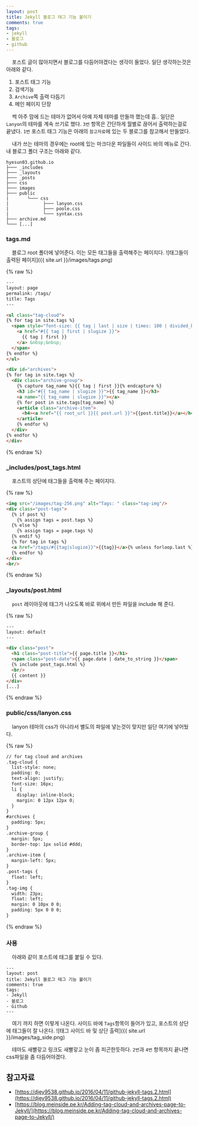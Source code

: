 ```yaml
---
layout: post
title: Jekyll 블로그 태그 기능 붙이기
comments: true
tags:
- jekyll
- 블로그
- github
---
```

&nbsp;&nbsp;&nbsp; 포스트 글이 많아지면서 블로그를 다듬어야겠다는 생각이 들었다. 일단 생각하는것은 아래와 같다.     

1. 포스트 태그 기능
2. 검색기능
3. `Archive`쪽 출력 다듬기
4. 메인 페이지 단장

&nbsp;&nbsp;&nbsp; 썩 아주 맘에 드는 테마가 없어서 아예 자체 테마를 만들까 했는데 흠.. 일단은 `Lanyon`의 테마를 계속 쓰기로 했다. `3번` 항목은 간단하게 월별로 끊어서 출력하는걸로 끝냈다. `1번` 포스트 태그 기능은 아래의 `참고자료`에 있는 두 블로그를 참고해서 만들었다.

&nbsp;&nbsp;&nbsp; 내가 쓰는 테마의 경우에는 root에 있는 마크다운 파일들이 사이드 바의 메뉴로 간다. 내 블로그 폴더 구조는 아래와 같다.

<pre><code>hyesun03.github.io
├─── _includes
├─── _layouts
├─── _posts
├─── css
├─── images
├─── public
|       └─── css
|             ├─── lanyon.css
|             ├─── poole.css
|             └─── syntax.css
├─── archive.md
└─── [...]
</code></pre>


### **tags.md**
&nbsp;&nbsp;&nbsp; 블로그 root 폴더에 넣어준다. 이는 모든 태그들을 출력해주는 페이지다.
![태그들이 출력된 페이지]({{ site.url }}/images/tags.png)

{% raw %}
``` html
---
layout: page
permalink: /tags/
title: Tags
---

<ul class="tag-cloud">
{% for tag in site.tags %}
  <span style="font-size: {{ tag | last | size | times: 100 | divided_by: site.tags.size | plus: 70  }}%">
    <a href="#{{ tag | first | slugize }}">
      {{ tag | first }}
    </a> &nbsp;&nbsp;
  </span>
{% endfor %}
</ul>

<div id="archives">
{% for tag in site.tags %}
  <div class="archive-group">
    {% capture tag_name %}{{ tag | first }}{% endcapture %}
    <h3 id="#{{ tag_name | slugize }}">{{ tag_name }}</h3>
    <a name="{{ tag_name | slugize }}"></a>
    {% for post in site.tags[tag_name] %}
    <article class="archive-item">
      <h4><a href="{{ root_url }}{{ post.url }}">{{post.title}}</a></h4>
    </article>
    {% endfor %}
  </div>
{% endfor %}
</div>
```
{% endraw %}


### **_includes/post_tags.html**
&nbsp;&nbsp;&nbsp; 포스트의 상단에 태그들을 출력해 주는 페이지다.

{% raw %}
``` html
<img src="/images/tag-256.png" alt="Tags: " class="tag-img"/>
<div class="post-tags">
  {% if post %}
    {% assign tags = post.tags %}
  {% else %}
    {% assign tags = page.tags %}
  {% endif %}
  {% for tag in tags %}
  <a href="/tags/#{{tag|slugize}}">{{tag}}</a>{% unless forloop.last %},{% endunless %}
  {% endfor %}
</div>
<br/>

```
{% endraw %}


### **_layouts/post.html**
&nbsp;&nbsp;&nbsp; `post` 레이아웃에 태그가 나오도록 바로 위에서 만든 파일을 include 해 준다.

{% raw %}
``` html
---
layout: default
---

<div class="post">
  <h1 class="post-title">{{ page.title }}</h1>
  <span class="post-date">{{ page.date | date_to_string }}</span>
  {% include post_tags.html %}
  <br/>
  {{ content }}
</div>
[...]
```
{% endraw %}

### **public/css/lanyon.css**
&nbsp;&nbsp;&nbsp; lanyon 테마의 css가 아니라서 별도의 파일에 넣는것이 맞지만 일단 여기에 넣어뒀다.

{% raw %}
``` html
// for tag cloud and archives
.tag-cloud {
  list-style: none;
  padding: 0;
  text-align: justify;
  font-size: 16px;
  li {
    display: inline-block;
    margin: 0 12px 12px 0;
  }
}
#archives {
  padding: 5px;
}
.archive-group {
  margin: 5px;
  border-top: 1px solid #ddd;
}
.archive-item {
  margin-left: 5px;
}
.post-tags {
  float: left;
}
.tag-img {
  width: 23px;
  float: left;
  margin: 0 10px 0 0;
  padding: 5px 0 0 0;
}
```
{% endraw %}

### **사용**
&nbsp;&nbsp;&nbsp; 아래와 같이 포스트에 태그를 붙일 수 있다.

``` text
---
layout: post
title: Jekyll 블로그 태그 기능 붙이기
comments: true
tags:
- Jekyll
- 블로그
- Github
---
```

&nbsp;&nbsp;&nbsp; 여기 까지 하면 이렇게 나온다. 사이드 바에 `Tags`항목이 들어가 있고, 포스트의 상단에 태그들이 잘 나온다.
![태그 사이드 바 및 상단 출력]({{ site.url }}/images/tag_side.png)

&nbsp;&nbsp;&nbsp; 테마도 새빨갛고 링크도 새빨갛고 눈이 좀 피곤한듯하다. `2번`과 `4번` 항목까지 끝나면 css파일을 좀 다듬어야겠다.


## **참고자료**
* [https://djey9538.github.io/2016/04/11/github-jekyll-tags.2.html](https://djey9538.github.io/2016/04/11/github-jekyll-tags.2.html)
* [https://blog.meinside.pe.kr/Adding-tag-cloud-and-archives-page-to-Jekyll/](https://blog.meinside.pe.kr/Adding-tag-cloud-and-archives-page-to-Jekyll/)
